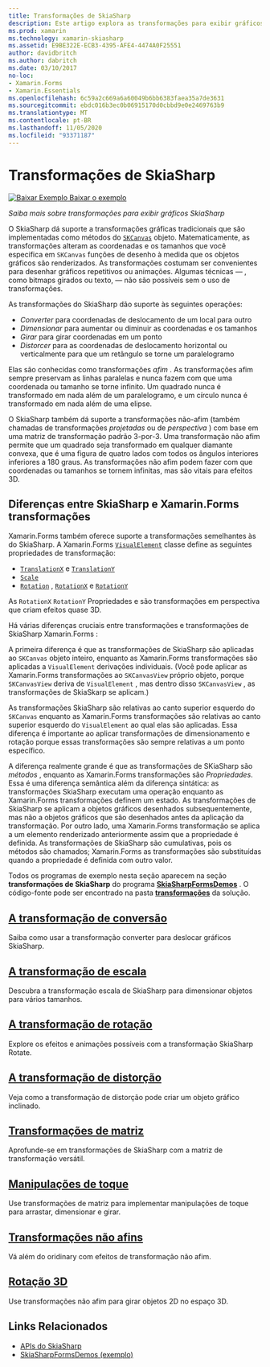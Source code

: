 ```yaml
---
title: Transformações de SkiaSharp
description: Este artigo explora as transformações para exibir gráficos SkiaSharp em Xamarin.Forms aplicativos e demonstra isso com o código de exemplo.
ms.prod: xamarin
ms.technology: xamarin-skiasharp
ms.assetid: E9BE322E-ECB3-4395-AFE4-4474A0F25551
author: davidbritch
ms.author: dabritch
ms.date: 03/10/2017
no-loc:
- Xamarin.Forms
- Xamarin.Essentials
ms.openlocfilehash: 6c59a2c669a6a60049b6bb6383faea35a7de3631
ms.sourcegitcommit: ebdc016b3ec0b06915170d0cbbd9e0e2469763b9
ms.translationtype: MT
ms.contentlocale: pt-BR
ms.lasthandoff: 11/05/2020
ms.locfileid: "93371187"
---
```

# <a name="skiasharp-transforms"></a>Transformações de SkiaSharp

[![Baixar Exemplo](~/media/shared/download.png) Baixar o exemplo](/samples/xamarin/xamarin-forms-samples/skiasharpforms-demos)

_Saiba mais sobre transformações para exibir gráficos SkiaSharp_

O SkiaSharp dá suporte a transformações gráficas tradicionais que são implementadas como métodos do [`SKCanvas`](xref:SkiaSharp.SKCanvas) objeto. Matematicamente, as transformações alteram as coordenadas e os tamanhos que você especifica em `SKCanvas` funções de desenho à medida que os objetos gráficos são renderizados. As transformações costumam ser convenientes para desenhar gráficos repetitivos ou animações. Algumas técnicas &mdash; , como bitmaps girados ou texto, &mdash; não são possíveis sem o uso de transformações.

As transformações do SkiaSharp dão suporte às seguintes operações:

- *Converter* para coordenadas de deslocamento de um local para outro
- *Dimensionar* para aumentar ou diminuir as coordenadas e os tamanhos
- *Girar* para girar coordenadas em um ponto
- *Distorcer* para as coordenadas de deslocamento horizontal ou verticalmente para que um retângulo se torne um paralelogramo

Elas são conhecidas como transformações *afim* . As transformações afim sempre preservam as linhas paralelas e nunca fazem com que uma coordenada ou tamanho se torne infinito. Um quadrado nunca é transformado em nada além de um paralelogramo, e um círculo nunca é transformado em nada além de uma elipse.

O SkiaSharp também dá suporte a transformações não-afim (também chamadas de transformações *projetadas* ou de *perspectiva* ) com base em uma matriz de transformação padrão 3-por-3. Uma transformação não afim permite que um quadrado seja transformado em qualquer diamante convexa, que é uma figura de quatro lados com todos os ângulos interiores inferiores a 180 graus. As transformações não afim podem fazer com que coordenadas ou tamanhos se tornem infinitas, mas são vitais para efeitos 3D.

## <a name="differences-between-skiasharp-and-no-locxamarinforms-transforms"></a>Diferenças entre SkiaSharp e Xamarin.Forms transformações

Xamarin.Forms também oferece suporte a transformações semelhantes às do SkiaSharp. A Xamarin.Forms [`VisualElement`](xref:Xamarin.Forms.VisualElement) classe define as seguintes propriedades de transformação:

- [`TranslationX`](xref:Xamarin.Forms.VisualElement.TranslationX) e [`TranslationY`](xref:Xamarin.Forms.VisualElement.TranslationY)
- [`Scale`](xref:Xamarin.Forms.VisualElement.Scale)
- [`Rotation`](xref:Xamarin.Forms.VisualElement.Rotation) , [`RotationX`](xref:Xamarin.Forms.VisualElement.RotationX) e [`RotationY`](xref:Xamarin.Forms.VisualElement.RotationY)

As `RotationX` `RotationY` Propriedades e são transformações em perspectiva que criam efeitos quase 3D.

Há várias diferenças cruciais entre transformações e transformações de SkiaSharp Xamarin.Forms :

A primeira diferença é que as transformações de SkiaSharp são aplicadas ao `SKCanvas` objeto inteiro, enquanto as Xamarin.Forms transformações são aplicadas a `VisualElement` derivações individuais. (Você pode aplicar as Xamarin.Forms transformações ao `SKCanvasView` próprio objeto, porque `SKCanvasView` deriva de `VisualElement` , mas dentro disso `SKCanvasView` , as transformações de SkiaSkarp se aplicam.)

As transformações SkiaSharp são relativas ao canto superior esquerdo do `SKCanvas` enquanto as Xamarin.Forms transformações são relativas ao canto superior esquerdo do `VisualElement` ao qual elas são aplicadas. Essa diferença é importante ao aplicar transformações de dimensionamento e rotação porque essas transformações são sempre relativas a um ponto específico.

A diferença realmente grande é que as transformações de SKiaSharp são *métodos* , enquanto as Xamarin.Forms transformações são *Propriedades*. Essa é uma diferença semântica além da diferença sintática: as transformações SkiaSharp executam uma operação enquanto as Xamarin.Forms transformações definem um estado. As transformações de SkiaSharp se aplicam a objetos gráficos desenhados subsequentemente, mas não a objetos gráficos que são desenhados antes da aplicação da transformação. Por outro lado, uma Xamarin.Forms transformação se aplica a um elemento renderizado anteriormente assim que a propriedade é definida. As transformações de SkiaSharp são cumulativas, pois os métodos são chamados; Xamarin.Forms as transformações são substituídas quando a propriedade é definida com outro valor.

Todos os programas de exemplo nesta seção aparecem na seção **transformações de SkiaSharp** do programa [**SkiaSharpFormsDemos**](/samples/xamarin/xamarin-forms-samples/skiasharpforms-demos) . O código-fonte pode ser encontrado na pasta [**transformações**](https://github.com/xamarin/xamarin-forms-samples/tree/master/SkiaSharpForms/Demos/Demos/SkiaSharpFormsDemos/Transforms) da solução.

## <a name="the-translate-transform"></a>[A transformação de conversão](translate.md)

Saiba como usar a transformação converter para deslocar gráficos SkiaSharp.

## <a name="the-scale-transform"></a>[A transformação de escala](scale.md)

Descubra a transformação escala de SkiaSharp para dimensionar objetos para vários tamanhos.

## <a name="the-rotate-transform"></a>[A transformação de rotação](rotate.md)

Explore os efeitos e animações possíveis com a transformação SkiaSharp Rotate.

## <a name="the-skew-transform"></a>[A transformação de distorção](skew.md)

Veja como a transformação de distorção pode criar um objeto gráfico inclinado.

## <a name="matrix-transforms"></a>[Transformações de matriz](matrix.md)

Aprofunde-se em transformações de SkiaSharp com a matriz de transformação versátil.

## <a name="touch-manipulations"></a>[Manipulações de toque](touch.md)

Use transformações de matriz para implementar manipulações de toque para arrastar, dimensionar e girar.

## <a name="non-affine-transforms"></a>[Transformações não afins](non-affine.md)

Vá além do oridinary com efeitos de transformação não afim.

## <a name="3d-rotation"></a>[Rotação 3D](3d-rotation.md)

Use transformações não afim para girar objetos 2D no espaço 3D.

## <a name="related-links"></a>Links Relacionados

- [APIs do SkiaSharp](/dotnet/api/skiasharp)
- [SkiaSharpFormsDemos (exemplo)](/samples/xamarin/xamarin-forms-samples/skiasharpforms-demos)